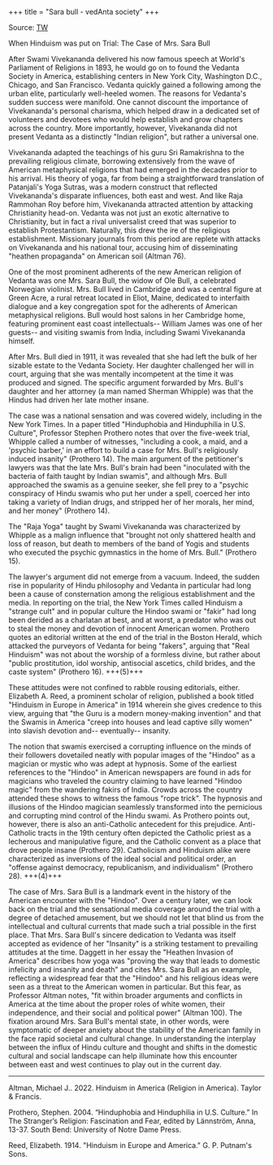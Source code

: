 +++
title = "Sara bull - vedAnta society"
+++

Source: [TW](https://x.com/HindooHistory/status/1835403518041354243)

When Hinduism was put on Trial: The Case of Mrs. Sara Bull

After Swami Vivekananda delivered his now famous speech at World's Parliament of Religions in 1893, he would go on to found the Vedanta Society in America, establishing centers in New York City, Washington D.C., Chicago, and San Francisco. Vedanta quickly gained a following among the urban elite, particularly well-heeled women. The reasons for Vedanta's sudden success were manifold. One cannot discount the importance of Vivekananda's personal charisma, which helped draw in a dedicated set of volunteers and devotees who would help establish and grow chapters across the country. More importantly, however, Vivekananda did not present Vedanta as a distinctly "Indian religion", but rather a universal one. 

Vivekananda adapted the teachings of his guru Sri Ramakrishna to the prevailing religious climate, borrowing extensively from the wave of American metaphysical religions that had emerged in the decades prior to his arrival. His theory of yoga, far from being a straightforward translation of Patanjali's Yoga Sutras, was a modern construct that reflected Vivekananda's disparate influences, both east and west. And like Raja Rammohan Roy before him, Vivekananda attracted attention by attacking Christianity head-on. Vedanta was not just an exotic alternative to Christianity, but in fact a rival universalist creed that was superior to establish Protestantism. Naturally, this drew the ire of the religious establishment.  Missionary journals from this period are replete with attacks on Vivekananda and his national tour, accusing him of disseminating "heathen propaganda" on American soil (Altman 76). 

One of the most prominent adherents of the new American religion of Vedanta  was one Mrs. Sara Bull, the widow of Ole Bull, a celebrated Norwegian violinist. Mrs. Bull lived in Cambridge and was a central figure at Green Acre, a rural retreat located in Eliot, Maine, dedicated to interfaith dialogue and a key congregation spot for the adherents of American metaphysical religions. Bull would host salons in her Cambridge home, featuring prominent east coast intellectuals-- William James was one of her guests-- and visiting swamis from India, including Swami Vivekananda himself. 

After Mrs. Bull died in 1911, it was revealed that she had left the bulk of her sizable estate to the Vedanta Society. Her daughter challenged her will in court, arguing that she was mentally incompetent at the time it was produced and signed. The specific argument forwarded by Mrs. Bull's daughter and her attorney (a man named Sherman Whipple) was that the Hindus had driven her late mother insane. 



The case was a national sensation and was covered widely, including in the New York Times. In a paper titled "Hinduphobia and Hinduphilia in U.S. Culture", Professor Stephen Prothero notes that over the five-week trial, Whipple called a number of witnesses, "including a cook, a maid, and a 'psychic barber,' in an effort to build a case for Mrs. Bull's religiously induced insanity" (Prothero 14). The main argument of the petitioner's lawyers was that the late Mrs. Bull's brain had been "inoculated with the bacteria of faith taught by Indian swamis", and although Mrs. Bull approached the swamis as a genuine seeker, she fell prey to a "psychic conspiracy of Hindu swamis who put her under a spell, coerced her into taking a variety of Indian drugs, and stripped her of her morals, her mind, and her money" (Prothero 14). 


The "Raja Yoga" taught by Swami Vivekananda was characterized by Whipple as a malign influence that "brought not only shattered health and loss of reason, but death to members of the band of Yogis and students who executed the psychic gymnastics in the home of Mrs. Bull." (Prothero 15). 

The lawyer's argument did not emerge from a vacuum. Indeed, the sudden rise in popularity of Hindu philosophy and Vedanta in particular had long been a cause of consternation among the religious establishment and the media. In reporting on the trial, the New York Times called Hinduism a "strange cult" and in popular culture the Hindoo swami or "fakir" had long been derided as a charlatan at best, and at worst, a predator who was out to steal the money and devotion of innocent American women. Prothero quotes an editorial written at the end of the trial in the Boston Herald, which attacked the purveyors of Vedanta for being "fakers", arguing that "Real Hinduism" was not about the worship of a formless divine, but rather about "public prostitution, idol worship, antisocial ascetics, child brides, and the caste system" (Prothero 16). +++(5)+++

These attitudes were not confined to rabble rousing editorials, either. Elizabeth A. Reed, a prominent scholar of religion, published a book titled "Hinduism in Europe in America" in 1914 wherein she gives credence to this view, arguing that "the Guru is a modern money-making invention" and that the Swamis in America "creep into houses and lead captive silly women" into slavish devotion and-- eventually-- insanity. 


The notion that swamis exercised a corrupting influence on the minds of their followers dovetailed neatly with popular images of the "Hindoo" as a magician or mystic who was adept at hypnosis. Some of the earliest references to the "Hindoo" in American newspapers are found in ads for magicians who traveled the country claiming to have learned "Hindoo magic" from the wandering fakirs of India. Crowds across the country attended these shows to witness the famous "rope trick". The hypnosis and illusions of the  Hindoo magician seamlessly transformed into the pernicious and corrupting mind control of the Hindu swami. As Prothero points out, however, there is also an anti-Catholic antecedent for this prejudice. Anti-Catholic tracts in the 19th century often depicted the Catholic priest as a lecherous and manipulative figure, and the Catholic convent as a place that drove people insane (Prothero 29). Catholicism and Hinduism alike were characterized as inversions of the ideal social and political order, an "offense against democracy, republicanism, and individualism" (Prothero 28). +++(4)+++

The case of Mrs. Sara Bull is a landmark event in the history of the American encounter with the "Hindoo". Over a century later, we can look back on the trial and the sensational media coverage around the trial with a degree of detached amusement, but we should not let that blind us from the intellectual and cultural currents that made such a trial possible in the first place. That Mrs. Sara Bull's sincere dedication to Vedanta was itself accepted as evidence of her "Insanity" is a striking testament to prevailing attitudes at the time. Daggett in her essay the "Heathen Invasion of America" describes how yoga was "proving the way that leads to domestic infelicity and insanity and death" and cites Mrs. Sara Bull as an example, reflecting a widespread fear that the "Hindoo" and his religious ideas were seen as a threat to the American women in particular.  But this fear, as Professor Altman notes, "fit within broader arguments and conflicts in America at the time about the proper roles of white women, their independence, and their social and political power" (Altman 100). The fixation around Mrs. Sara Bull's mental state, in other words, were symptomatic of deeper anxiety about the stability of the American family in the face rapid societal and cultural change.  In understanding the interplay between the influx of Hindu culture and thought and shifts in the domestic cultural and social landscape can help illuminate how this encounter between east and west continues to play out in the current day.

____________

Altman, Michael J.. 2022. Hinduism in America (Religion in America). Taylor & Francis.

Prothero, Stephen. 2004. “Hinduphobia and Hinduphilia in U.S. Culture.” In The Stranger’s Religion: Fascination and Fear, edited by Lännström, Anna, 13-37. South Bend: University of Notre Dame Press.

Reed, Elizabeth. 1914. "Hinduism in Europe and America." G. P. Putnam's Sons.
